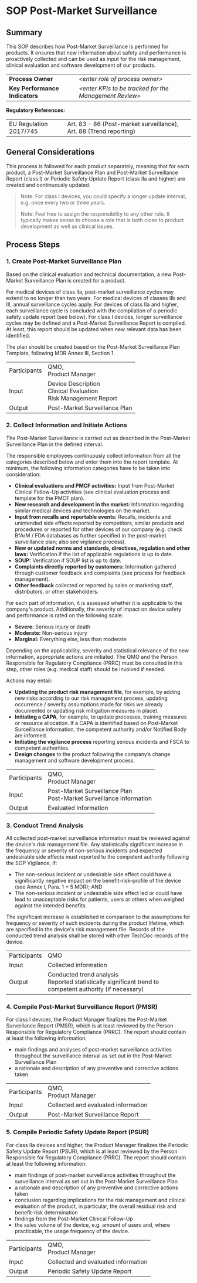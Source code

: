 # SOP Post-Market Surveillance

## Summary

This SOP describes how Post-Market Surveillance is performed for products. It ensures that new information
about safety and performance is proactively collected and can be used as input for the risk management,
clinical evaluation and software development of our products.

|                                |                                                          |
|--------------------------------|----------------------------------------------------------|
| **Process Owner**              | *\<enter role of process owner\>*                        |
| **Key Performance Indicators** | *\<enter KPIs to be tracked for the Management Review\>* |

**Regulatory References:**

|                        |                                                                    |
|------------------------|--------------------------------------------------------------------|
| EU Regulation 2017/745 | Art. 83 - 86 (Post-market surveillance), Art. 88 (Trend reporting) |

## General Considerations

This process is followed for each product separately, meaning that for each product, a Post-Market
Surveillance Plan and Post-Market Surveillance Report (class I) or Periodic Safety Update Report (class IIa
and higher) are created and continuously updated.

> Note: For class I devices, you could specify a longer update interval, e.g. once every two or three years.
>
> Note: Feel free to assign the responsibility to any other role. It typically makes sense to choose a role
> that is both close to product development as well as clinical issues.


## Process Steps

### 1. Create Post-Market Surveillance Plan

Based on the clinical evaluation and technical documentation, a new Post-Market Surveillance Plan is created
for a product.

For medical devices of class IIa, post-market surveillance cycles may extend to no longer than two years. For
medical devices of classes IIb and III, annual surveillance cycles apply. For devices of class IIa and higher,
each surveillance cycle is concluded with the compilation of a periodic safety update report (see below). For
class I devices, longer surveillance cycles may be defined and a Post-Market Surveillance Report is
compiled. At least, this report should be updated when new relevant data has been identified.

The plan should be created based on the Post-Market Surveillance Plan Template, following MDR Annex III,
Section 1.

|              |                                                                     |
|--------------|---------------------------------------------------------------------|
| Participants | QMO,<br>Product Manager                                             |
| Input        | Device Description<br>Clinical Evaluation<br>Risk Management Report |
| Output       | Post-Market Surveillance Plan                                       |

### 2. Collect Information and Initiate Actions

The Post-Market Surveillance is carried out as described in the Post-Market Surveillance Plan in the defined interval.

The responsible employees continuously collect information from all the categories described below and enter them into the report template.
At minimum, the following information categories have to be taken into consideration:

* **Clinical evaluations and PMCF activities:** Input from Post-Market Clinical Follow-Up activities (see
  clinical evaluation process and template for the PMCF plan).
* **New research and development in the market:** Information regarding similar medical devices and
  technologies on the market.
* **Input from recalls and reportable events:** Recalls, incidents and unintended side effects reported by
  competitors, similar products and procedures or reported for other devices of our company (e.g. check BfArM
  / FDA databases as further specified in the post-market surveillance plan; also see vigilance process).
* **New or updated norms and standards, directives, regulation and other laws:** Verification if the list of
  applicable regulations is up to date.
* **SOUP:** Verification if SOUP list is up to date.
* **Complaints directly reported by customers:** Information gathered through customer feedback and
  complaints (see process for feedback management).
* **Other feedback** collected or reported by sales or marketing staff, distributors, or other stakeholders.

For each part of information, it is assessed whether it is applicable to the company's product. Additionally,
the severity of impact on device safety and performance is rated on the following scale:

* **Severe:** Serious injury or death
* **Moderate:** Non-serious injury
* **Marginal:** Everything else, less than moderate

Depending on the applicability, severity and statistical relevance of the new information, appropriate actions are initiated. The QMO and the Person Responsible for Regulatory Compliance (PRRC) must be consulted in this step, other roles (e.g. medical staff) should be involved if needed.

Actions may entail:

* **Updating the product risk management file**, for example, by adding new risks according to our risk
  management process, updating occurrence / severity assumptions made for risks we already documented or
  updating risk mitigation measures in place).
* **Initiating a CAPA**, for example, to update processes, training measures or resource allocation. If a CAPA
  is identified based on Post-Market Surceillance information, the competent authority and/or Notified Body
  are informed.
* **Initiating the vigilance process** reporting serious incidents and FSCA to competent authorities.
* **Design changes** to the product following the company’s change management and software development
  process.

|              |                                                                       |
|--------------|-----------------------------------------------------------------------|
| Participants | QMO,<br>Product Manager                                               |
| Input        | Post-Market Surveillance Plan<br>Post-Market Surveillance Information |
| Output       | Evaluated Information                                                 |

### 3. Conduct Trend Analysis

All collected post-market surveillance information must be reviewed against the device's risk management file. Any statistically significant increase in the frequency or severity of non-serious incidents and expected undesirable side effects must reported to the competent authority following the SOP Vigilance, if:

* The non-serious incident or undesirable side effect could have a significantly negative impact on the benefit-risk-profile of the device (see Annex I, Para. 1 + 5 MDR); AND
* The non-serious incident or undesirable side effect led or could have lead to unacceptable risks for patients, users or others when weighed against the intended benefits.

The significant increase is established in comparison to the assumptions for frequency or severity of such incidents during the product lifetime, which are specified in the device's risk management file. Records of the conducted trend analysis shall be stored with other TechDoc records of the device.

|              |                                                                                                            |
|--------------|------------------------------------------------------------------------------------------------------------|
| Participants | QMO                                                                                                        |
| Input        | Collected information                                                                                      |
| Output       | Conducted trend analysis<br>Reported statistically significant trend to competent authority (if necessary) |

### 4. Compile Post-Market Surveillance Report (PMSR)

For class I devices, the Product Manager finalizes the Post-Market Surveillance Report (PMSR), which is at
least reviewed by the Person Responsible for Regulatory Compliance (PRRC). The report should contain at least
the following information:

* main findings and analyses of post-market surveillance activities throughout the surveillance interval as
  set out in the Post-Market Surveillance Plan
* a rationale and description of any preventive and corrective actions taken

|              |                                     |
|--------------|-------------------------------------|
| Participants | QMO,<br>Product Manager             |
| Input        | Collected and evaluated information |
| Output       | Post-Market Surveillance Report     |

### 5. Compile Periodic Safety Update Report (PSUR)

For class IIa devices and higher, the Product Manager finalizes the Periodic Safety Update Report (PSUR),
which is at least reviewed by the Person Responsible for Regulatory Compliance (PRRC). The report should
contain at least the following information:

* main findings of post-market surveillance activities throughout the surveillance interval as set out in the
  Post-Market Surveillance Plan
* a rationale and description of any preventive and corrective actions taken
* conclusion regarding implications for the risk management and clinical evaluation of the product, in
  particular, the overall residual risk and benefit-risk determination
* findings from the Post-Market Clinical Follow-Up
* the sales volume of the device, e.g. amount of users and, where practicable, the usage frequency of the
  device.

|              |                                     |
|--------------|-------------------------------------|
| Participants | QMO,<br>Product Manager             |
| Input        | Collected and evaluated information |
| Output       | Periodic Safety Update Report       |
